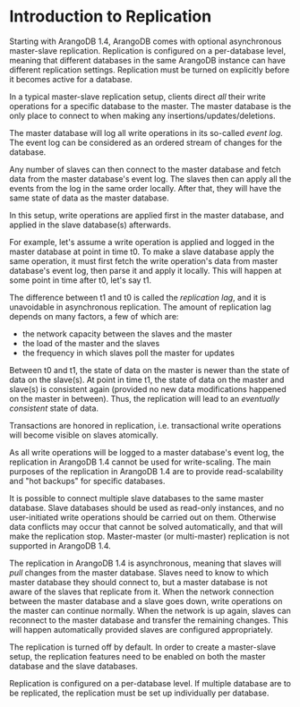 <a name="introduction_to_replication"></a>
# Introduction to Replication

Starting with ArangoDB 1.4, ArangoDB comes with optional asynchronous master-slave 
replication. Replication is configured on a per-database level, meaning that 
different databases in the same ArangoDB instance can have different replication
settings. Replication must be turned on explicitly before it becomes active for a
database.

In a typical master-slave replication setup, clients direct *all* their write 
operations for a specific database to the master. The master database is the only 
place to connect to when making any insertions/updates/deletions.

The master database will log all write operations in its so-called *event log*. 
The event log can be considered as an ordered stream of changes for the database.

Any number of slaves can then connect to the master database and fetch data from the
master database's event log. The slaves then can apply all the events from the log in 
the same order locally. After that, they will have the same state of data as the master
database.

In this setup, write operations are applied first in the master database, and applied 
in the slave database(s) afterwards. 

For example, let's assume a write operation is applied and logged in the master database 
at point in time t0. To make a slave database apply the same operation, it must first 
fetch the write operation's data from master database's event log, then parse it and 
apply it locally. This will happen at some point in time after t0, let's say t1. 

The difference between t1 and t0 is called the *replication lag*, and it is unavoidable 
in asynchronous replication. The amount of replication lag depends on many factors, a 
few of which are:
- the network capacity between the slaves and the master
- the load of the master and the slaves
- the frequency in which slaves poll the master for updates

Between t0 and t1, the state of data on the master is newer than the state of data
on the slave(s). At point in time t1, the state of data on the master and slave(s)
is consistent again (provided no new data modifications happened on the master in
between). Thus, the replication will lead to an *eventually consistent* state of data.

Transactions are honored in replication, i.e. transactional write operations will 
become visible on slaves atomically.

As all write operations will be logged to a master database's event log, the replication 
in ArangoDB 1.4 cannot be used for write-scaling. The main purposes of the replication
in ArangoDB 1.4 are to provide read-scalability and "hot backups" for specific databases.

It is possible to connect multiple slave databases to the same master database. Slave
databases should be used as read-only instances, and no user-initiated write operations 
should be carried out on them. Otherwise data conflicts may occur that cannot be solved 
automatically, and that will make the replication stop. Master-master (or multi-master) 
replication is not supported in ArangoDB 1.4.

The replication in ArangoDB 1.4 is asynchronous, meaning that slaves will *pull* 
changes from the master database. Slaves need to know to which master database they should 
connect to, but a master database is not aware of the slaves that replicate from it. 
When the network connection between the master database and a slave goes down, write 
operations on the master can continue normally. When the network is up again, slaves 
can reconnect to the master database and transfer the remaining changes. This will 
happen automatically provided slaves are configured appropriately.

The replication is turned off by default. In order to create a master-slave setup,
the replication features need to be enabled on both the master database and the slave
databases.

Replication is configured on a per-database level. If multiple database are to be 
replicated, the replication must be set up individually per database.

